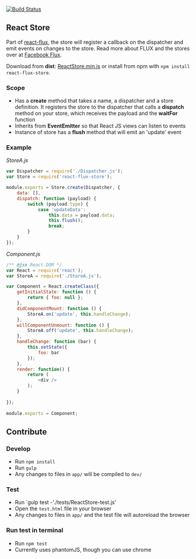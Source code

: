 [![Build Status](https://travis-ci.org/christianalfoni/flux-react-store.svg?branch=master)](https://travis-ci.org/christianalfoni/flux-react-store)

## React Store

Part of [react-flux](https://github.com/christianalfoni/react-flux), the store will register a callback on the dispatcher
and emit events on changes to the store. Read more about FLUX and the stores over at [Facebook Flux](http://facebook.github.io/flux/).

Download from **dist**: [ReactStore.min.js](https://rawgithub.com/christianalfoni/react-flux-store/master/dist/ReactStore.min.js) or install from npm with `npm install react-flux-store`.

### Scope
- Has a **create** method that takes a name, a dispatcher and a store definition. It registers the store to the dispatcher that calls a **dispatch** method on your store, which receives the payload and the **waitFor** function
- Inherits from **EventEmitter** so that React JS views can listen to events
- Instance of store has a **flush** method that will emit an 'update' event

### Example
*StoreA.js*
```javascript
var Dispatcher = require('./Dispatcher.js');
var Store = require('react-flux-store');

module.exports = Store.create(Dispatcher, {
	data: [],
	dispatch: function (payload) {
		switch (payload.type) {
			case 'updateData':
				this.data = payload.data;
				this.flush();
				break;
		}
	}
});
```
*Component.js*
```javascript
/** @jsx React.DOM */
var React = require('react');
var StoreA = require('./StoreA.js');

var Component = React.createClass({
 	getInitialState: function () {
 		return { foo: null };
 	},
	didComponentMount: function () {
		StoreA.on('update', this.handleChange);
	},
	willComponentUnmount: function () {
		StoreA.off('update', this.handleChange);
	},
	handleChange: function (bar) {
		this.setState({
			foo: bar
		});
	},
	render: function() {
		return (
			<div />
		);
	}
	
});
	
module.exports = Component;
```

## Contribute

### Develop
* Run `npm install`
* Run `gulp`
* Any changes to files in `app/` will be compiled to `dev/`

### Test
* Run `gulp test -'./tests/ReactStore-test.js'
* Open the `test.html` file in your browser
* Any changes to files in `app/` and the test file will autoreload the browser

### Run test in terminal
* Run `npm test`
* Currently uses phantomJS, though you can use chrome
